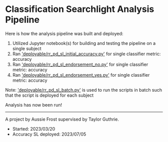 # Classification Searchlight Analysis Pipeline

Here is how the analysis pipeline was built and deployed:

1. Utilized Jupyter notebook(s) for building and testing the pipeline on a single subject
2. Ran ['deployable/rr_pd_sl_initial_accuracy.py'](deployable/rr_pd_sl_initial_accuracy.py) for single classifier metric: accuracy
3. Ran ['deployable/rr_pd_sl_endorsement_no.py'](deployable/rr_pd_sl_endorsement_no.py) for single classifier metric: accuracy
4. Ran ['deployable/rr_pd_sl_endorsement_yes.py'](deployable/rr_pd_sl_endorsement_yes.py) for single classifier metric: accuracy

Note: ['deployable/rr_pd_sl_batch.py'](deployable/rr_pd_sl_batch.py) is used to run the scripts in batch such that the script is deployed for each subject

Analysis has now been run!

- - - -

A project by Aussie Frost supervised by Taylor Guthrie.
* Started: 2023/03/20
* Accuracy SL deployed: 2023/07/05
